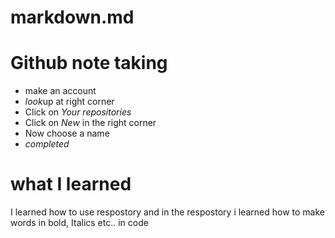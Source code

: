 # markdown.md

# Github note taking
* make an account
* *look*up at right corner
* Click on *Your repositories*
* Click on *New* in the right corner
* Now choose a name 
* *completed*


# what I learned

I learned how to use respostory and in the 
respostory i learned how to make words in bold,
Italics etc.. in code 
